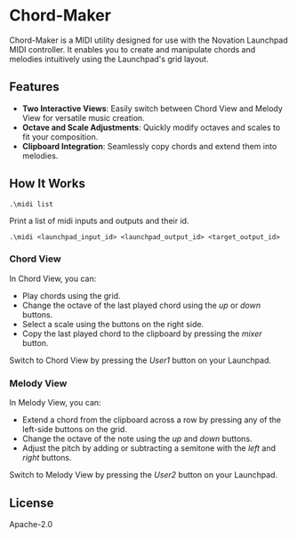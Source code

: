 # Chord-Maker

Chord-Maker is a MIDI utility designed for use with the Novation Launchpad MIDI controller. It enables you to create and manipulate chords and melodies intuitively using the Launchpad's grid layout.

## Features

- **Two Interactive Views**: Easily switch between Chord View and Melody View for versatile music creation.
- **Octave and Scale Adjustments**: Quickly modify octaves and scales to fit your composition.
- **Clipboard Integration**: Seamlessly copy chords and extend them into melodies.

## How It Works

```
.\midi list
```

Print a list of midi inputs and outputs and their id.

```
.\midi <launchpad_input_id> <launchpad_output_id> <target_output_id>
```



### Chord View

In Chord View, you can:
- Play chords using the grid.
- Change the octave of the last played chord using the *up* or *down* buttons.
- Select a scale using the buttons on the right side.
- Copy the last played chord to the clipboard by pressing the *mixer* button.

Switch to Chord View by pressing the *User1* button on your Launchpad.

### Melody View

In Melody View, you can:
- Extend a chord from the clipboard across a row by pressing any of the left-side buttons on the grid.
- Change the octave of the note using the *up* and *down* buttons.
- Adjust the pitch by adding or subtracting a semitone with the *left* and *right* buttons.

Switch to Melody View by pressing the *User2* button on your Launchpad.

## License

Apache-2.0
